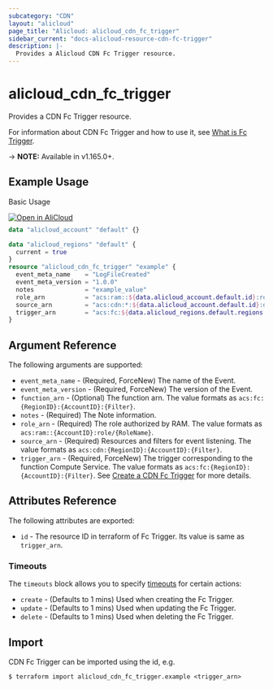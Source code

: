 ```yaml
---
subcategory: "CDN"
layout: "alicloud"
page_title: "Alicloud: alicloud_cdn_fc_trigger"
sidebar_current: "docs-alicloud-resource-cdn-fc-trigger"
description: |-
  Provides a Alicloud CDN Fc Trigger resource.
---
```


# alicloud_cdn_fc_trigger

Provides a CDN Fc Trigger resource.

For information about CDN Fc Trigger and how to use it, see [What is Fc Trigger](https://www.alibabacloud.com/help/en/cdn/developer-reference/api-cdn-2018-05-10-addfctrigger).

-> **NOTE:** Available in v1.165.0+.

## Example Usage

Basic Usage

<div style="display: block;margin-bottom: 40px;"><div class="oics-button" style="float: right;position: absolute;margin-bottom: 10px;">
  <a href="https://api.aliyun.com/api-tools/terraform?resource=alicloud_cdn_fc_trigger&exampleId=440e5074-5d83-747d-850f-ef311e2c568ad90af5d8&activeTab=example&spm=docs.r.cdn_fc_trigger.0.440e50745d&intl_lang=EN_US" target="_blank">
    <img alt="Open in AliCloud" src="https://img.alicdn.com/imgextra/i1/O1CN01hjjqXv1uYUlY56FyX_!!6000000006049-55-tps-254-36.svg" style="max-height: 44px; max-width: 100%;">
  </a>
</div></div>

```terraform
data "alicloud_account" "default" {}

data "alicloud_regions" "default" {
  current = true
}
resource "alicloud_cdn_fc_trigger" "example" {
  event_meta_name    = "LogFileCreated"
  event_meta_version = "1.0.0"
  notes              = "example_value"
  role_arn           = "acs:ram::${data.alicloud_account.default.id}:role/aliyuncdneventnotificationrole"
  source_arn         = "acs:cdn:*:${data.alicloud_account.default.id}:domain/example.com"
  trigger_arn        = "acs:fc:${data.alicloud_regions.default.regions.0.id}:${data.alicloud_account.default.id}:services/FCTestService/functions/printEvent/triggers/testtrigger"
}
```

## Argument Reference

The following arguments are supported:

* `event_meta_name` - (Required, ForceNew) The name of the Event.
* `event_meta_version` - (Required, ForceNew) The version of the Event.
* `function_arn` - (Optional) The function arn. The value formats as `acs:fc:{RegionID}:{AccountID}:{Filter}`.
* `notes` - (Required) The Note information.
* `role_arn` - (Required) The role authorized by RAM. The value formats as `acs:ram::{AccountID}:role/{RoleName}`.
* `source_arn` - (Required) Resources and filters for event listening. The value formats as `acs:cdn:{RegionID}:{AccountID}:{Filter}`.
* `trigger_arn` - (Required, ForceNew) The trigger corresponding to the function Compute Service. The value formats as `acs:fc:{RegionID}:{AccountID}:{Filter}`. See [Create a CDN Fc Trigger](https://www.alibabacloud.com/help/en/cdn/developer-reference/api-cdn-2018-05-10-addfctrigger) for more details.

## Attributes Reference

The following attributes are exported:

* `id` - The resource ID in terraform of Fc Trigger. Its value is same as `trigger_arn`.

### Timeouts

The `timeouts` block allows you to specify [timeouts](https://www.terraform.io/docs/configuration-0-11/resources.html#timeouts) for certain actions:

* `create` - (Defaults to 1 mins) Used when creating the Fc Trigger.
* `update` - (Defaults to 1 mins) Used when updating the Fc Trigger.
* `delete` - (Defaults to 1 mins) Used when deleting the Fc Trigger.

## Import

CDN Fc Trigger can be imported using the id, e.g.

```shell
$ terraform import alicloud_cdn_fc_trigger.example <trigger_arn>
```